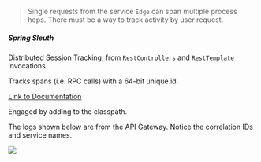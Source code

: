 > Single requests from the service `Edge` can span multiple process hops. There must be a way to track activity by user request. 

##### Spring Sleuth 

Distributed Session Tracking, from `RestControllers` and `RestTemplate` invocations.

Tracks spans (i.e. RPC calls) with a 64-bit unique id. 

[Link to Documentation](https://cloud.spring.io/spring-cloud-sleuth)

Engaged by adding to the classpath.

The logs shown below are from the API Gateway. Notice the correlation IDs and service names.

![](https://user-images.githubusercontent.com/21327244/27604930-87653f40-5b40-11e7-8002-c953ef8a745d.png)
